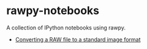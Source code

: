 # rawpy-notebooks

A collection of IPython notebooks using rawpy.

- [Converting a RAW file to a standard image format](simple-convert/simple-convert.ipynb)
